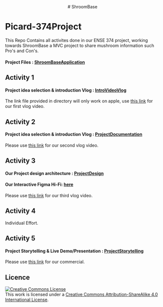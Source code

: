 <div align="center">
# ShroomBase
</div>




# Picard-374Project
This Repo Contains all activites done in our ENSE 374 project, working towards ShroomBase a MVC project to share mushroom information such Pro's and Con's.

#### Project Files : [ShroomBaseApplication](https://github.com/Picard-ENSE374/Picard-374Project/tree/main/ShroomBaseApplication)
 
## Activity 1
#### Project idea selection & introduction Vlog : [IntroVideoVlog](https://github.com/Picard-ENSE374/Picard-374Project/tree/main/IntroVideoVlog)
The link file provided in directory will only work on apple, use [this link](https://www.youtube.com/watch?v=Sw_80gDr_as&amp;ab_channel=Willyy) for our first vlog video. 

## Activity 2
#### Project idea selection & introduction Vlog : [ProjectDocumentation](https://github.com/Picard-ENSE374/Picard-374Project/tree/main/ProjectPrerequisitesPlanning)
Please use [this link](https://www.youtube.com/watch?v=3oHt59yq8kU&ab_channel=Willyy) for our second vlog video. 

## Activity 3
#### Our Project design architecture : [ProjectDesign](https://github.com/Picard-ENSE374/Picard-374Project/tree/main/ProjectDesignArchitecture)

#### Our Interactive Figma Hi-Fi: [here](https://www.figma.com/proto/GozHc8bLpgvMHs35tH62yM/ShroomBaseHiFiPrototype?node-id=1%3A5&scaling=scale-down&page-id=0%3A1&starting-point-node-id=1%3A5&show-proto-sidebar=1)

Please use [this link](https://www.youtube.com/watch?v=kHSK8CtZmis) for our third vlog video. 

## Activity 4
Individual Effort.

## Activity 5
#### Project Storytelling & Live Demo/Presentation : [ProjectStorytelling](https://github.com/Picard-ENSE374/Picard-374Project/tree/main/ProjectStorytelling)
Please use [this link](https://www.youtube.com/watch?v=4xMHwCxHdz4) for our commercial. 

## Licence

<a rel="license" href="http://creativecommons.org/licenses/by-sa/4.0/"><img alt="Creative Commons License" style="border-width:0" src="https://i.creativecommons.org/l/by-sa/4.0/88x31.png" /></a><br />This work is licensed under a <a rel="license" href="http://creativecommons.org/licenses/by-sa/4.0/">Creative Commons Attribution-ShareAlike 4.0 International License</a>.
